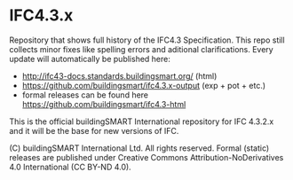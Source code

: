 IFC4.3.x
========

Repository that shows full history of the IFC4.3 Specification. 
This repo still collects minor fixes like spelling errors and aditional clarifications. 
Every update will automatically be published here:
- http://ifc43-docs.standards.buildingsmart.org/ (html)
- https://github.com/buildingsmart/ifc4.3.x-output (exp + pot + etc.)
- formal releases can be found here https://github.com/buildingsmart/ifc4.3-html


This is the official buildingSMART International repository for IFC 4.3.2.x and it will be the base for new versions of IFC.


(C) buildingSMART International Ltd. All rights reserved. 
Formal (static) releases are published under Creative Commons Attribution-NoDerivatives 4.0 International (CC BY-ND 4.0).
